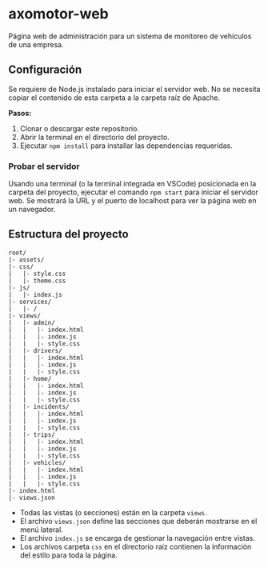 # axomotor-web

Página web de administración para un sistema de monitoreo de vehículos de una empresa.

## Configuración

Se requiere de Node.js instalado para iniciar el servidor web. No se necesita copiar el contenido de esta carpeta a la carpeta raíz de Apache.

**Pasos:**

1. Clonar o descargar este repositorio.
2. Abrir la terminal en el directorio del proyecto.
3. Ejecutar `npm install` para installar las dependencias requeridas.

### Probar el servidor

Usando una terminal (o la terminal integrada en VSCode) posicionada en la carpeta del proyecto, ejecutar el comando `npm start` para iniciar el servidor web. Se mostrará la URL y el puerto de localhost para ver la página web en un navegador.

## Estructura del proyecto

```
root/
|- assets/
|- css/
|   |- style.css
|   |- theme.css
|- js/
|   |- index.js
|- services/
|   |- /
|- views/
|   |- admin/
|   |   |- index.html
|   |   |- index.js
|   |   |- style.css
|   |- drivers/
|   |   |- index.html
|   |   |- index.js
|   |   |- style.css
|   |- home/
|   |   |- index.html
|   |   |- index.js
|   |   |- style.css
|   |- incidents/
|   |   |- index.html
|   |   |- index.js
|   |   |- style.css
|   |- trips/
|   |   |- index.html
|   |   |- index.js
|   |   |- style.css
|   |- vehicles/
|   |   |- index.html
|   |   |- index.js
|   |   |- style.css
|- index.html
|- views.json
```

- Todas las vistas (o secciones) están en la carpeta `views`.
- El archivo `views.json` define las secciones que deberán mostrarse en el menú lateral.
- El archivo `index.js` se encarga de gestionar la navegación entre vistas.
- Los archivos carpeta `css` en el directorio raíz contienen la información del estilo para toda la página.
